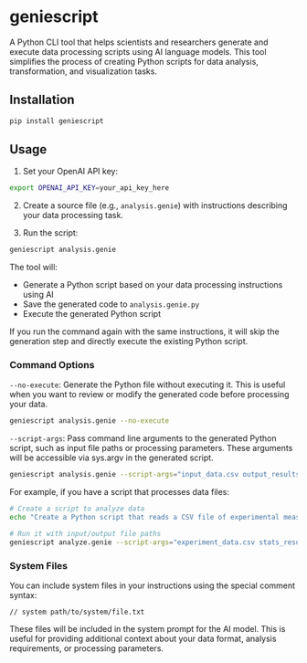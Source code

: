 # geniescript

A Python CLI tool that helps scientists and researchers generate and execute data processing scripts using AI language models. This tool simplifies the process of creating Python scripts for data analysis, transformation, and visualization tasks.

## Installation

```bash
pip install geniescript
```

## Usage

1. Set your OpenAI API key:
```bash
export OPENAI_API_KEY=your_api_key_here
```

2. Create a source file (e.g., `analysis.genie`) with instructions describing your data processing task.

3. Run the script:

```bash
geniescript analysis.genie
```

The tool will:
- Generate a Python script based on your data processing instructions using AI
- Save the generated code to `analysis.genie.py`
- Execute the generated Python script

If you run the command again with the same instructions, it will skip the generation step and directly execute the existing Python script.

### Command Options

`--no-execute`: Generate the Python file without executing it. This is useful when you want to review or modify the generated code before processing your data.
```bash
geniescript analysis.genie --no-execute
```

`--script-args`: Pass command line arguments to the generated Python script, such as input file paths or processing parameters. These arguments will be accessible via sys.argv in the generated script.
```bash
geniescript analysis.genie --script-args="input_data.csv output_results.csv"
```

For example, if you have a script that processes data files:
```bash
# Create a script to analyze data
echo "Create a Python script that reads a CSV file of experimental measurements, calculates basic statistics, and saves the results." > analyze.genie

# Run it with input/output file paths
geniescript analyze.genie --script-args="experiment_data.csv stats_results.csv"
```

### System Files

You can include system files in your instructions using the special comment syntax:
```
// system path/to/system/file.txt
```

These files will be included in the system prompt for the AI model. This is useful for providing additional context about your data format, analysis requirements, or processing parameters.
